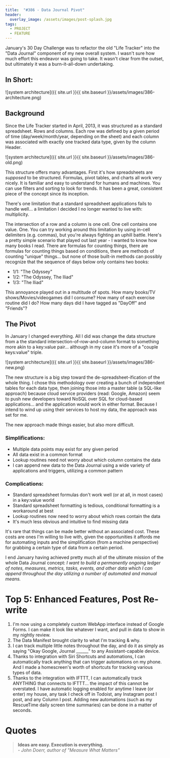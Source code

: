 ```yaml
---
title:  "#386 - Data Journal Pivot"
header:
  overlay_image: /assets/images/post-splash.jpg
tags:
  - PROJECT
  - FEATURE
---
```


January's 30 Day Challenge was to refactor the old "Life Tracker" into the "Data Journal" component of my new overall system. I wasn't sure how much effort this endeavor was going to take. It wasn't clear from the outset, but ultimately it was a burn-it-all-down undertaking. 

## In Short:

![system architecture]({{ site.url }}{{ site.baseurl }}/assets/images/386-architecture.png)

## Background

Since the Life Tracker started in April, 2013, it was structured as a standard spreadsheet. Rows and columns. Each row was defined by a given period of time (day/week/month/year, depending on the sheet) and each column was associated with exactly one tracked data type, given by the column Header. 

![system architecture]({{ site.url }}{{ site.baseurl }}/assets/images/386-old.png)

This structure offers many advantages. First it's how spreadsheets are *supposed* to be structured. Formulas, pivot tables, and charts all work very nicely. It is familiar and easy to understand for humans and machines. You can use filters and sorting to look for trends. It has been a great, consistent piece of the concept since its inception. 

There's one limitation that a standard spreadsheet applications fails to handle well... a limitation I decided I no longer wanted to live with: multiplicity.

The intersection of a row and a column is one cell. One cell contains one value. One. You can try working around this limitation by using in-cell delimiters (e.g. commas), but you're always fighting an uphill battle. Here's a pretty simple scenario that played out last year - I wanted to know how many books I read. There are formulas for counting things, there are formulas for counting things based on conditions, there are methods of counting "unique" things... but none of those built-in methods can possibly recognize that the sequence of days below only contains two books:

- 1/1: "The Odyssey"  
- 1/2: "The Odyssey, The Iliad"  
- 1/3: "The Iliad"  

This annoyance played out in a multitude of spots. How many books/TV shows/Movies/videogames did I consume? How many of each exercise routine did I do? How many days did I have tagged as "DayOff" and "Friends"?

## The Pivot

In January I changed everything. All I did was change the data structure from a the standard intersection-of-row-and-column format to something more akin to a key:value pair... although in my case it's more of a "couple keys:value" triple.

![system architecture]({{ site.url }}{{ site.baseurl }}/assets/images/386-new.png)

The new structure is a big step toward the de-spreadsheet-ification of the whole thing. I chose this methodology over creating a bunch of independent tables for each data type, then joining those into a master table (a SQL-like approach) because cloud service providers (read: Google, Amazon) seem to push new developers toward NoSQL over SQL for cloud-based applications... and the application would work in either format. Because I intend to wind up using their services to host my data, the approach was set for me.

The new approach made things easier, but also more difficult.

### Simplifications:

- Multiple data points may exist for any given period
- All data exist in a common format
- Lookup routines need not worry about which column contains the data
- I can append new data to the Data Journal using a wide variety of applications and triggers, utilizing a common pattern

### Complications:

- Standard spreadsheet formulas don't work well (or at all, in most cases) in a key:value world
- Standard spreadsheet formatting is tedious, conditional formatting is a workaround at best
- Lookup routines now need to worry about which rows contain the data
- It's much less obvious and intuitive to find missing data

It's rare that things can be made better without an associated cost. These costs are ones I'm willing to live with, given the opportunities it affords me for automating inputs and the simplification (from a machine perspective) for grabbing a certain type of data from a certain period.

I end January having achieved pretty much all of the ultimate mission of the whole Data Journal concept: *I want to build a permanently ongoing ledger of notes, measures, metrics, tasks, events, and other data which I can append throughout the day utilizing a number of automated and manual means.*

# Top 5: Enhanced Features, Post Re-write

1. I'm now using a completely custom WebApp interface instead of Google Forms. I can make it look like whatever I want, and pull in data to show in my nightly review.
2. The Data Manifest brought clarity to what I'm tracking & why.
3. I can track multiple little notes throughout the day, and do it as simply as saying "Okay Google, Journal ______" to any Assistant-capable device.
4. Thanks to integration with Siri Shortcuts and automations, I can automatically track anything that can trigger automations on my phone. And I made a homescreen's worth of shortcuts for tracking various types of data.
5. Thanks to the integration with IFTTT, I can automatically track ANYTHING that connects to IFTTT... the impact of this cannot be overstated. I have automatic logging enabled for anytime I leave (or enter) my house, any task I check off in Todoist, any Instagram post I post, and any Column I post. Adding new automations (such as my RescueTime daily screen time summaries) can be done in a matter of seconds.

# Quotes  
> **Ideas are easy. Execution is everything.**  
> *- John Doerr, author of "Measure What Matters"*